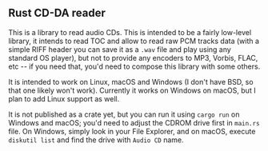 ## Rust CD-DA reader

This is a library to read audio CDs. This is intended to be a fairly low-level library, it intends to read TOC and allow to read raw PCM tracks data (with a simple RIFF header you can save it as a `.wav` file and play using any standard OS player), but not to provide any encoders to MP3, Vorbis, FLAC, etc -- if you need that, you'd need to compose this library with some others.

It is intended to work on Linux, macOS and Windows (I don't have BSD, so that one likely won't work). Currently it works on Windows on macOS, but I plan to add Linux support as well.

It is not published as a crate yet, but you can run it using `cargo run` on Windows and macOS; you'd need to adjust the CDROM drive first in `main.rs` file. On Windows, simply look in your File Explorer, and on macOS, execute `diskutil list` and find the drive with `Audio CD` name.